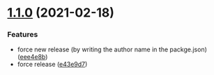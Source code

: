 # [1.1.0](https://github.com/Lincerossa/form-one/compare/v1.0.0...v1.1.0) (2021-02-18)


### Features

* force new release (by writing the author name in the packge.json) ([eee4e8b](https://github.com/Lincerossa/form-one/commit/eee4e8bf1cf330f2153db03af7f0ae381a249739))
* force release ([e43e9d7](https://github.com/Lincerossa/form-one/commit/e43e9d740cd7647cd45e094c313a0d829ced29aa))
